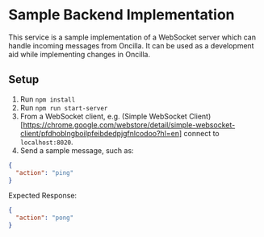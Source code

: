 # Sample Backend Implementation

This service is a sample implementation of a WebSocket server which can handle
incoming messages from Oncilla. It can be used as a development aid while implementing changes in Oncilla.

## Setup

1. Run `npm install`
2. Run `npm run start-server`
3. From a WebSocket client, e.g. (Simple WebSocket Client)[https://chrome.google.com/webstore/detail/simple-websocket-client/pfdhoblngboilpfeibdedpjgfnlcodoo?hl=en] connect to `localhost:8020`.
4. Send a sample message, such as:

```json
{
  "action": "ping"
}
```

Expected Response:

```json
{
  "action": "pong"
}
```
